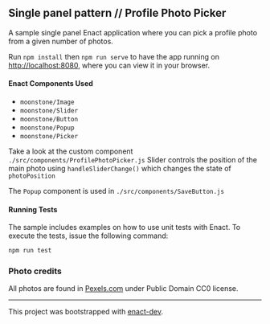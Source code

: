 ## Single panel pattern // Profile Photo Picker

A sample single panel Enact application where you can pick a profile photo from a given number of photos.

Run `npm install` then `npm run serve` to have the app running on [http://localhost:8080](http://localhost:8080), where you can view it in your browser.

#### Enact Components Used
- `moonstone/Image`
- `moonstone/Slider`
- `moonstone/Button`
- `moonstone/Popup`
- `moonstone/Picker`

Take a look at the custom component  `./src/components/ProfilePhotoPicker.js`
Slider controls the position of the main photo using `handleSliderChange()` which changes the state of `photoPosition`

The `Popup` component is used in   `./src/components/SaveButton.js`

#### Running Tests

The sample includes examples on how to use unit tests with Enact. To execute the tests, issue the following command:

```bash
npm run test
```

### Photo credits

All photos are found in [Pexels.com](https://www.pexels.com) under Public Domain CC0 license.

---

This project was bootstrapped with [enact-dev](https://github.com/enyojs/enact-dev).
